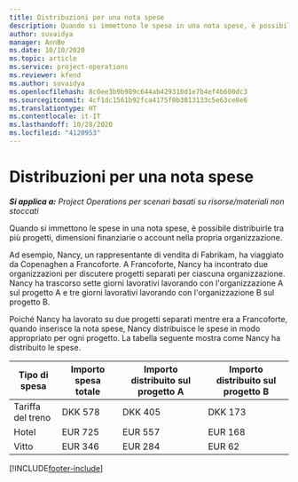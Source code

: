 ```yaml
---
title: Distribuzioni per una nota spese
description: Quando si immettono le spese in una nota spese, è possibile distribuirle tra più progetti, persone giuridiche o account nella propria organizzazione.
author: suvaidya
manager: AnnBe
ms.date: 10/10/2020
ms.topic: article
ms.service: project-operations
ms.reviewer: kfend
ms.author: suvaidya
ms.openlocfilehash: 8c0ee3b9b989c644ab429310d1e7b4ef4b600dc3
ms.sourcegitcommit: 4cf1dc1561b92fca4175f0b3813133c5e63ce8e6
ms.translationtype: HT
ms.contentlocale: it-IT
ms.lasthandoff: 10/28/2020
ms.locfileid: "4120953"
---
```

# <a name="distributions-on-an-expense-report"></a>Distribuzioni per una nota spese

_**Si applica a:** Project Operations per scenari basati su risorse/materiali non stoccati_

Quando si immettono le spese in una nota spese, è possibile distribuirle tra più progetti, dimensioni finanziarie o account nella propria organizzazione.

Ad esempio, Nancy, un rappresentante di vendita di Fabrikam, ha viaggiato da Copenaghen a Francoforte. A Francoforte, Nancy ha incontrato due organizzazioni per discutere progetti separati per ciascuna organizzazione. Nancy ha trascorso sette giorni lavorativi lavorando con l'organizzazione A sul progetto A e tre giorni lavorativi lavorando con l'organizzazione B sul progetto B.

Poiché Nancy ha lavorato su due progetti separati mentre era a Francoforte, quando inserisce la nota spese, Nancy distribuisce le spese in modo appropriato per ogni progetto. La tabella seguente mostra come Nancy ha distribuito le spese.

| Tipo di spesa | Importo spesa totale | Importo distribuito sul progetto A | Importo distribuito sul progetto B |
|--------------|----------------------|---------------------------------|---------------------------------|
| Tariffa del treno   | DKK 578              | DKK 405                         | DKK 173                         |
| Hotel        | EUR 725              | EUR 557                         | EUR 168                         |
| Vitto        | EUR 346              | EUR 284                         | EUR 62                          |


[!INCLUDE[footer-include](../includes/footer-banner.md)]